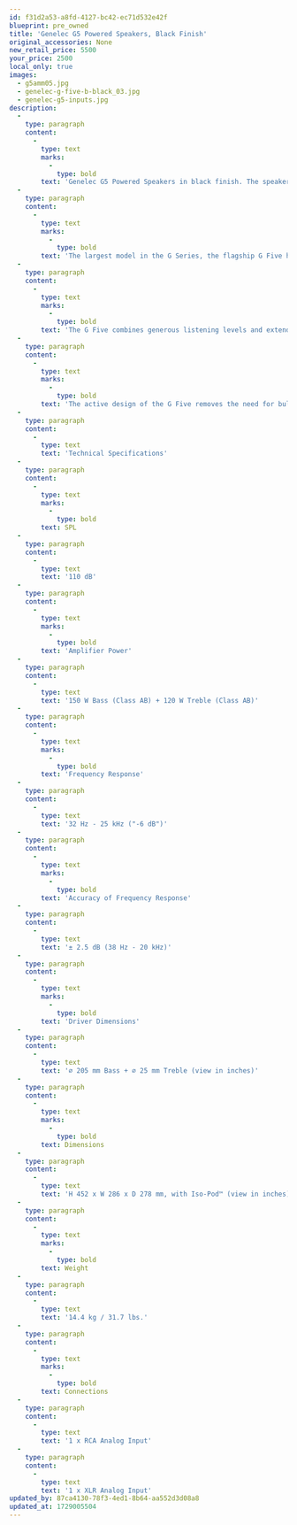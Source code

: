 ```yaml
---
id: f31d2a53-a8fd-4127-bc42-ec71d532e42f
blueprint: pre_owned
title: 'Genelec G5 Powered Speakers, Black Finish'
original_accessories: None
new_retail_price: 5500
your_price: 2500
local_only: true
images:
  - g5amm05.jpg
  - genelec-g-five-b-black_03.jpg
  - genelec-g5-inputs.jpg
description:
  -
    type: paragraph
    content:
      -
        type: text
        marks:
          -
            type: bold
        text: 'Genelec G5 Powered Speakers in black finish. The speakers are in excellent physical and functional condition, but no original boxes and packing so local sale only. The speakers sold as new for $5,500.00/pair. '
  -
    type: paragraph
    content:
      -
        type: text
        marks:
          -
            type: bold
        text: 'The largest model in the G Series, the flagship G Five has both the power and physical dimensions to produce pure, uncolored audio at higher listening levels and in larger spaces.'
  -
    type: paragraph
    content:
      -
        type: text
        marks:
          -
            type: bold
        text: 'The G Five combines generous listening levels and extended frequency response with the neutral, uncolored performance that has made us a benchmark in the world of professional recording. This means that you’ll experience the same balanced, dynamic sound whatever volume you choose to run your G Fives at, whether you’re enjoying music, movies, TV or gaming.'
  -
    type: paragraph
    content:
      -
        type: text
        marks:
          -
            type: bold
        text: 'The active design of the G Five removes the need for bulky external power amplifiers, since the amplifier is contained within the speaker cabinet itself. Not only does this give you high quality internal amplifiers that are totally optimised for the drivers they are feeding, but it also means that you can simply hook up your sound source directly to the G Five for clean, uncompromised performance. And with our simple room compensation switches, the G Five will adapt to your acoustic environment - delivering pure and truthful sound wherever you choose to listen.'
  -
    type: paragraph
    content:
      -
        type: text
        text: 'Technical Specifications'
  -
    type: paragraph
    content:
      -
        type: text
        marks:
          -
            type: bold
        text: SPL
  -
    type: paragraph
    content:
      -
        type: text
        text: '110 dB'
  -
    type: paragraph
    content:
      -
        type: text
        marks:
          -
            type: bold
        text: 'Amplifier Power'
  -
    type: paragraph
    content:
      -
        type: text
        text: '150 W Bass (Class AB) + 120 W Treble (Class AB)'
  -
    type: paragraph
    content:
      -
        type: text
        marks:
          -
            type: bold
        text: 'Frequency Response'
  -
    type: paragraph
    content:
      -
        type: text
        text: '32 Hz - 25 kHz ("-6 dB")'
  -
    type: paragraph
    content:
      -
        type: text
        marks:
          -
            type: bold
        text: 'Accuracy of Frequency Response'
  -
    type: paragraph
    content:
      -
        type: text
        text: '± 2.5 dB (38 Hz - 20 kHz)'
  -
    type: paragraph
    content:
      -
        type: text
        marks:
          -
            type: bold
        text: 'Driver Dimensions'
  -
    type: paragraph
    content:
      -
        type: text
        text: '⌀ 205 mm Bass + ⌀ 25 mm Treble (view in inches)'
  -
    type: paragraph
    content:
      -
        type: text
        marks:
          -
            type: bold
        text: Dimensions
  -
    type: paragraph
    content:
      -
        type: text
        text: 'H 452 x W 286 x D 278 mm, with Iso-Pod™ (view in inches)'
  -
    type: paragraph
    content:
      -
        type: text
        marks:
          -
            type: bold
        text: Weight
  -
    type: paragraph
    content:
      -
        type: text
        text: '14.4 kg / 31.7 lbs.'
  -
    type: paragraph
    content:
      -
        type: text
        marks:
          -
            type: bold
        text: Connections
  -
    type: paragraph
    content:
      -
        type: text
        text: '1 x RCA Analog Input'
  -
    type: paragraph
    content:
      -
        type: text
        text: '1 x XLR Analog Input'
updated_by: 87ca4130-78f3-4ed1-8b64-aa552d3d08a8
updated_at: 1729005504
---
```


